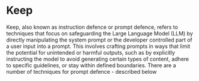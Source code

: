 # Keep

Keep, also known as instruction defence or prompt defence, refers to techniques that focus on safeguarding the Large Language Model (LLM) by directly manipulating the system prompt or the developer controlled part of a user input into a prompt. This involves crafting prompts in ways that limit the potential for unintended or harmful outputs, such as by explicitly instructing the model to avoid generating certain types of content, adhere to specific guidelines, or stay within defined boundaries. There are a number of techniques for prompt defence - described below
